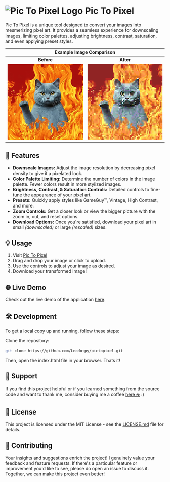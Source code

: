 

# <img src="https://leodotpy.github.io/pictopixel/favicon.ico" style="width: 24px;" alt="Pic To Pixel Logo"> Pic To Pixel 

Pic To Pixel is a unique tool designed to convert your images into mesmerizing pixel art. It provides a seamless experience for downscaling images, limiting color palettes, adjusting brightness, contrast, saturation, and even applying preset styles.

<table align="center">
    <thead>
        <tr>
            <th colspan="2">Example Image Comparison</th>
        </tr>
    </thead>
    <tbody>
        <tr>
            <td align="center"><strong>Before</strong></td>
            <td align="center"><strong>After</strong></td>
        </tr>
        <tr>
            <td align="center">
                <img src="res/imgs/example1.png" alt="Example Image 1 Before" width="300" style="image-rendering: pixelated;">
            </td>
            <td align="center">
                <img src="res/imgs/example1-after.png" alt="Example Image 1 After" width="300" style="image-rendering: pixelated;">
            </td>
        </tr>
    </tbody>
</table>

## 🌟 Features

- **Downscale Images:** Adjust the image resolution by decreasing pixel density to give it a pixelated look.
- **Color Palette Limiting:** Determine the number of colors in the image palette. Fewer colors result in more stylized images.
- **Brightness, Contrast, & Saturation Controls:** Detailed controls to fine-tune the appearance of your pixel art.
- **Presets:** Quickly apply styles like GameGuy™, Vintage, High Contrast, and more.
- **Zoom Controls:** Get a closer look or view the bigger picture with the zoom in, out, and reset options.
- **Download Options:** Once you're satisfied, download your pixel art in small *(downscaled)* or large *(rescaled)* sizes.

## 💡 Usage

1. Visit [Pic To Pixel](https://leodotpy.github.io/pictopixel/)
2. Drag and drop your image or click to upload.
3. Use the controls to adjust your image as desired.
4. Download your transformed image!

## 🌐 Live Demo

Check out the live demo of the application [here](https://leodotpy.github.io/pictopixel/).

## 🛠️ Development

To get a local copy up and running, follow these steps:

Clone the repository:
```sh
git clone https://github.com/Leodotpy/pictopixel.git
```

Then, open the index.html file in your browser. Thats it!

## 🙏 Support

If you find this project helpful or if you learned something from the source code and want to thank me, consider buying me a coffee [here ☕](https://www.buymeacoffee.com/leodotpy) :)

## 📜 License

This project is licensed under the MIT License - see the [LICENSE.md](https://github.com/Leodotpy/pictopixel/blob/main/LICENSE) file for details.

## 🤝 Contributing

Your insights and suggestions enrich the project! I genuinely value your feedback and feature requests. If there's a particular feature or improvement you'd like to see, please do open an issue to discuss it. Together, we can make this project even better!